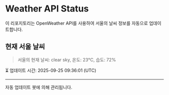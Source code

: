 
# Weather API Status

이 리포지토리는 OpenWeather API를 사용하여 서울의 날씨 정보를 자동으로 업데이트합니다.

## 현재 서울 날씨
> 서울의 현재 날씨: clear sky, 온도: 23°C, 습도: 72%

⏳ 업데이트 시간: 2025-09-25 09:36:01 (UTC)

---
자동 업데이트 봇에 의해 관리됩니다.
